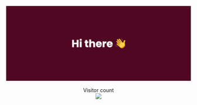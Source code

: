 <img src="banner2.png" alt="">

<p align="center"> 
  Visitor count<br>
  <img src="https://profile-counter.glitch.me/surrrrry/count.svg" />
</p>
